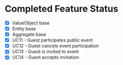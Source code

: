 # Completed Feature Status

* [x] ValueObject base
* [x] Entity base
* [x] Aggregate base
* [x] UC11 - Guest participates public event
* [x] UC12 - Guest cancels event participation
* [x] UC13 - Guest is invited to event
* [x] UC14 - Guest accepts invitation